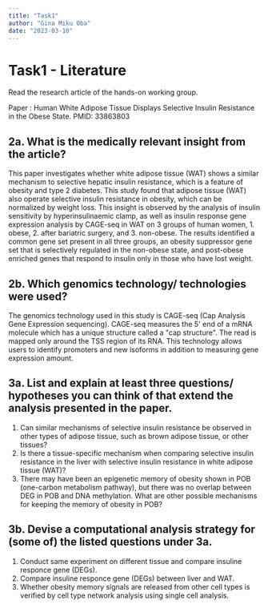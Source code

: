 ```yaml
---
title: "Task1"
author: "Gina Miku Oba"
date: "2023-03-10"
---
```


# Task1 - Literature
Read the research article of the hands-on working group.

Paper : Human White Adipose Tissue Displays Selective Insulin Resistance in the Obese State. PMID: 33863803

## 2a. What is the medically relevant insight from the article?
This paper investigates whether white adipose tissue (WAT) shows a similar mechanism to selective hepatic insulin resistance, which is a feature of obesity and type 2 diabetes. This study found that adipose tissue (WAT) also operate selective insulin resistance in obesity, which can be normalized by weight loss. This insight is observed by the analysis of insulin sensitivity by hyperinsulinaemic clamp, as well as insulin response gene expression analysis by CAGE-seq in WAT on 3 groups of human women, 1. obese, 2. after bariatric surgery, and 3. non-obese. The results identified a common gene set present in all three groups, an obesity suppressor gene set that is selectively regulated in the non-obese state, and post-obese enriched genes that respond to insulin only in those who have lost weight.

## 2b. Which genomics technology/ technologies were used?
The genomics technology used in this study is CAGE-seq (Cap Analysis Gene Expression sequencing). CAGE-seq measures the 5' end of a mRNA molecule which has a unique structure called a "cap structure". The read is mapped only around the TSS region of its RNA. This technology allows users to identify promoters and new isoforms in addition to measuring gene expression amount.

## 3a. List and explain at least three questions/ hypotheses you can think of that extend the analysis presented in the paper.
1. Can similar mechanisms of selective insulin resistance be observed in other types of adipose tissue, such as brown adipose tissue, or other tissues?
2. Is there a tissue-specific mechanism when comparing selective insulin resistance in the liver with selective insulin resistance in white adipose tissue (WAT)?
3. There may have been an epigenetic memory of obesity shown in POB (one-carbon metabolism pathway), but there was no overlap between DEG in POB and DNA methylation. What are other possible mechanisms for keeping the memory of obesity in POB?

## 3b. Devise a computational analysis strategy for (some of) the listed questions under 3a.
1. Conduct same experiment on different tissue and compare insuline responce gene (DEGs).
2. Compare insuline responce gene (DEGs) between liver and WAT.
3. Whether obesity memory signals are released from other cell types is verified by cell type network analysis using single cell analysis.
